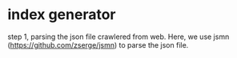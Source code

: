 # index generator
step 1, parsing the json file crawlered from web. Here, we use jsmn (https://github.com/zserge/jsmn) to parse the json file.
